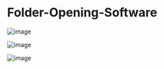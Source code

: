 # Folder-Opening-Software
![image](https://github.com/hassanharis/Folder-Opening-Software/assets/45975234/9cf9f2f8-57f3-4e6f-a4ba-adba8e24f1b7)

![image](https://github.com/hassanharis/Folder-Opening-Software/assets/45975234/39d03ecf-2e7a-49bb-b4d6-128caf5d5c8e)

![image](https://github.com/hassanharis/Folder-Opening-Software/assets/45975234/fc4527ba-9a15-4ef0-9460-ac9ba125e298)

